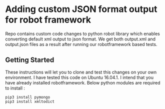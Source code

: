 #  Adding custom JSON format output for robot framework 

Repo contains custom code changes to python robot library
which enables converting default xml output to json format.
We get both output.xml and output.json files as a result 
after running our robotframework based tests.

## Getting Started
These instructions will let you to clone and test this changes on your own environment.
I have tested this code on Ubuntu 16.04.1. I intend that you have already installed robotframework.
Below python modules are required to install :
```
pip3 install pymongo
pip3 install xmltodict
```
